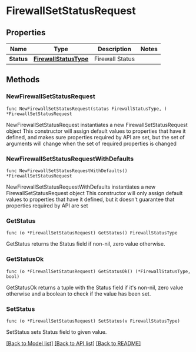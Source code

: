 # FirewallSetStatusRequest

## Properties

Name | Type | Description | Notes
------------ | ------------- | ------------- | -------------
**Status** | [**FirewallStatusType**](FirewallStatusType.md) | Firewall Status | 

## Methods

### NewFirewallSetStatusRequest

`func NewFirewallSetStatusRequest(status FirewallStatusType, ) *FirewallSetStatusRequest`

NewFirewallSetStatusRequest instantiates a new FirewallSetStatusRequest object
This constructor will assign default values to properties that have it defined,
and makes sure properties required by API are set, but the set of arguments
will change when the set of required properties is changed

### NewFirewallSetStatusRequestWithDefaults

`func NewFirewallSetStatusRequestWithDefaults() *FirewallSetStatusRequest`

NewFirewallSetStatusRequestWithDefaults instantiates a new FirewallSetStatusRequest object
This constructor will only assign default values to properties that have it defined,
but it doesn't guarantee that properties required by API are set

### GetStatus

`func (o *FirewallSetStatusRequest) GetStatus() FirewallStatusType`

GetStatus returns the Status field if non-nil, zero value otherwise.

### GetStatusOk

`func (o *FirewallSetStatusRequest) GetStatusOk() (*FirewallStatusType, bool)`

GetStatusOk returns a tuple with the Status field if it's non-nil, zero value otherwise
and a boolean to check if the value has been set.

### SetStatus

`func (o *FirewallSetStatusRequest) SetStatus(v FirewallStatusType)`

SetStatus sets Status field to given value.



[[Back to Model list]](../README.md#documentation-for-models) [[Back to API list]](../README.md#documentation-for-api-endpoints) [[Back to README]](../README.md)


